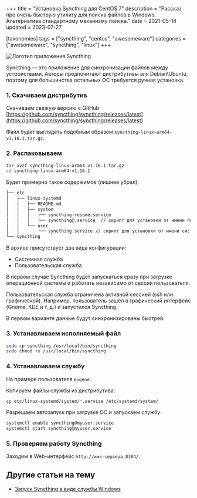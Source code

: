 +++
title = "Установка Syncthing для CentOS 7"
description = "Рассказ про очень быструю утилиту для поиска файлов в Windows. Альтернатива стандартному механизму поиска."
date = 2021-05-14
updated = 2023-07-27

[taxonomies]
tags = ["syncthing", "centos", "awesomeware"]
categories = ["awesomeware", "syncthing", "linux"]
+++

![Логотип приложения Syncthing](/images/awesomeware/syncthing/syncthing-logo.png "Логотип приложения Syncthing")

Syncthing — это приложение для синхронизации файлов между устройствами. Авторы предпочитают дистрибутивы аля Debian\Ubuntu, 
поэтому для большинства остальных ОС требуется ручная установка.

### 1. Скачиваем дистрибутив 

Скачиваем свежую версию с GitHub [https://github.com/syncthing/syncthing/releases/latest](https://github.com/syncthing/syncthing/releases/latest)

Файл будет выглядеть подобным образом `syncthing-linux-arm64-v1.16.1.tar.gz`.   

### 2. Распаковываем

```bash
tar xvzf syncthing-linux-arm64-v1.16.1.tar.gz
cd syncthing-linux-arm64-v1.16.1
```

Будет примерно такое содержимое (лишнее убрал):

```bash
├── etc
│   ├── linux-systemd
│   │   ├── README.md
│   │   ├── system
│   │   │   ├── syncthing-resume.service
│   │   │   └── syncthing@.service  // скрипт для установки от имени пользователя
│   │   └── user
│   │       └── syncthing.service // скрипт для установки от имени системы
└── syncthing
```
В архиве присутствует два вида конфигурации:
- Системная служба
- Пользовательская служба

В первом случае Syncthing будет запускаться сразу при загрузке операционной системы и 
работать независимо от сессии пользователя.

Пользовательская служба ограничена активной сессией (ssh или графической). Например, пользователь зашёл 
в графический интерфейс (Gnome, KDE и т. д.) и запустился Syncthing.

В первом варианте данные будут синхронизированы быстрей.

### 3. Устанавливаем исполняемый файл

```bash
sudo cp syncthing /usr/local/bin/syncthing
sudo chmod +x /usr/local/bin/syncthing
```

### 4. Устанавливаем службу

На примере пользователя `eugene`.

Копируем файлы службы из дистрибутива:
```bash
cp etc/linux-systemd/system/*.service /etc/systemd/system/
```

Разрешаем автозапуск при загрузке ОС и запускаем службу:

```bash
systemctl enable syncthing@myuser.service
systemctl start syncthing@myuser.service
```

### 5. Проверяем работу Syncthing

Заходим в Web-интерфейс `http://имя-сервера:8384/`.

## Другие статьи на тему

- [Запуск Syncthing в виде службы Windows](/syncthing-as-windows-service/)
